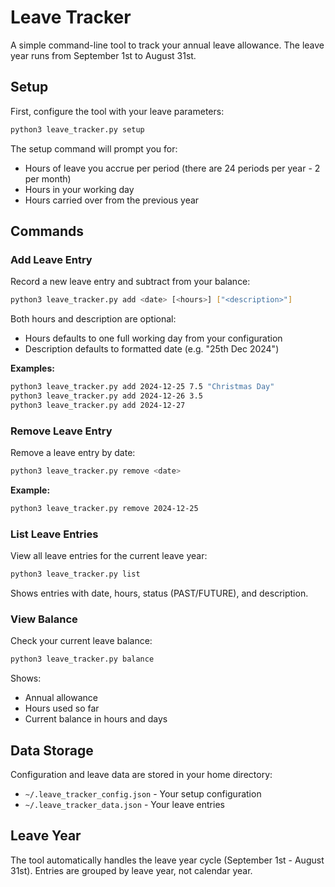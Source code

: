 # Leave Tracker

A simple command-line tool to track your annual leave allowance. The leave year runs from September 1st to August 31st.

## Setup

First, configure the tool with your leave parameters:

```bash
python3 leave_tracker.py setup
```

The setup command will prompt you for:
- Hours of leave you accrue per period (there are 24 periods per year - 2 per month)
- Hours in your working day
- Hours carried over from the previous year

## Commands

### Add Leave Entry
Record a new leave entry and subtract from your balance:

```bash
python3 leave_tracker.py add <date> [<hours>] ["<description>"]
```

Both hours and description are optional:
- Hours defaults to one full working day from your configuration
- Description defaults to formatted date (e.g. "25th Dec 2024")

**Examples:**
```bash
python3 leave_tracker.py add 2024-12-25 7.5 "Christmas Day"
python3 leave_tracker.py add 2024-12-26 3.5
python3 leave_tracker.py add 2024-12-27
```

### Remove Leave Entry
Remove a leave entry by date:

```bash
python3 leave_tracker.py remove <date>
```

**Example:**
```bash
python3 leave_tracker.py remove 2024-12-25
```

### List Leave Entries
View all leave entries for the current leave year:

```bash
python3 leave_tracker.py list
```

Shows entries with date, hours, status (PAST/FUTURE), and description.

### View Balance
Check your current leave balance:

```bash
python3 leave_tracker.py balance
```

Shows:
- Annual allowance
- Hours used so far
- Current balance in hours and days

## Data Storage

Configuration and leave data are stored in your home directory:
- `~/.leave_tracker_config.json` - Your setup configuration
- `~/.leave_tracker_data.json` - Your leave entries

## Leave Year

The tool automatically handles the leave year cycle (September 1st - August 31st). Entries are grouped by leave year, not calendar year.